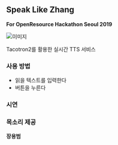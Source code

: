 ## Speak Like Zhang
**For OpenResource Hackathon Seoul 2019**

![이미지]("https://cf.festa.io/img/2019-11-16/ef7f7057-7dd3-4d3b-bd65-5663e17656c4.png")

Tacotron2를 활용한 실시간 TTS 서비스

### 사용 방법
* 읽을 텍스트를 입력한다
* 버튼을 누른다

### 시연




### 목소리 제공
**장용범**
